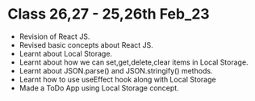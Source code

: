 # Class 26,27 - 25,26th Feb_23

- Revision of React JS.
- Revised basic concepts about React JS.
- Learnt about Local Storage.
- Learnt about how we can set,get,delete,clear items in Local Storage.
- Learnt about JSON.parse() and JSON.stringify() methods.
- Learnt how to use useEffect hook along with Local Storage
- Made a ToDo App using Local Storage concept.
